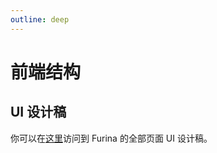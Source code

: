 ```yaml
---
outline: deep
---
```


# 前端结构

## UI 设计稿

你可以在[这里](https://mastergo.com/goto/vGuyhLw5?page_id=M&file=111086002830316)访问到 Furina 的全部页面 UI 设计稿。
